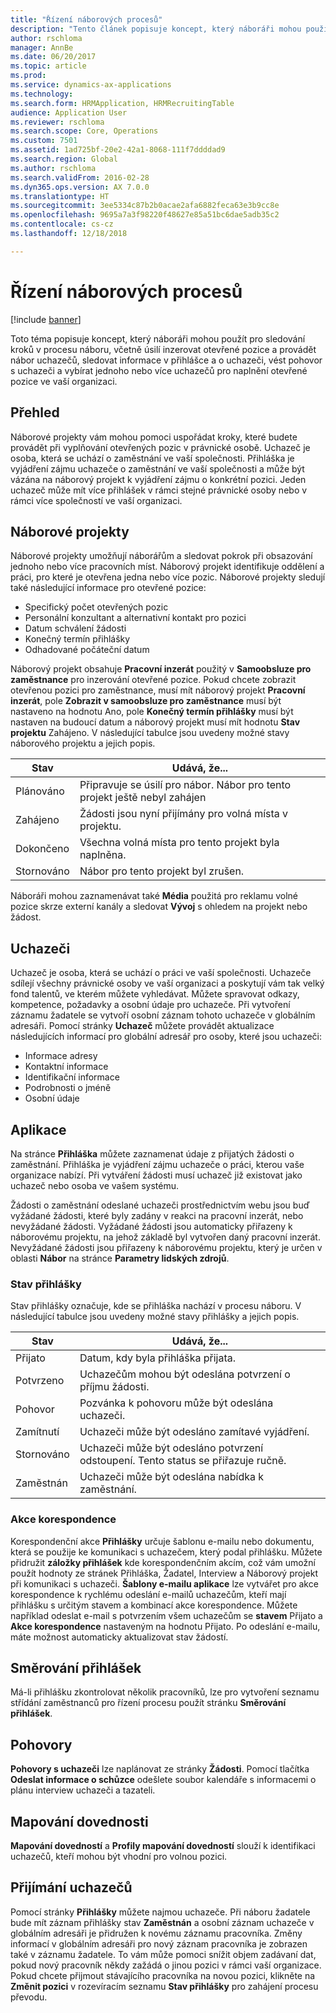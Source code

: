 ```yaml
---
title: "Řízení náborových procesů"
description: "Tento článek popisuje koncept, který náboráři mohou použít pro sledování kroků v procesu náboru, včetně úsilí inzerovat otevřené pozice a provádět nábor uchazečů, sledovat informace v přihlášce a o uchazeči, vést pohovor s uchazeči a vybírat jednoho nebo více uchazečů pro naplnění otevřené pozice ve vaší organizaci."
author: rschloma
manager: AnnBe
ms.date: 06/20/2017
ms.topic: article
ms.prod: 
ms.service: dynamics-ax-applications
ms.technology: 
ms.search.form: HRMApplication, HRMRecruitingTable
audience: Application User
ms.reviewer: rschloma
ms.search.scope: Core, Operations
ms.custom: 7501
ms.assetid: 1ad725bf-20e2-42a1-8068-111f7ddddad9
ms.search.region: Global
ms.author: rschloma
ms.search.validFrom: 2016-02-28
ms.dyn365.ops.version: AX 7.0.0
ms.translationtype: HT
ms.sourcegitcommit: 3ee5334c87b2b0acae2afa6882feca63e3b9cc8e
ms.openlocfilehash: 9695a7a3f98220f48627e85a51bc6dae5adb35c2
ms.contentlocale: cs-cz
ms.lasthandoff: 12/18/2018

---
```


# <a name="manage-recruiting-processes"></a>Řízení náborových procesů

[!include [banner](../includes/banner.md)]

Toto téma popisuje koncept, který náboráři mohou použít pro sledování kroků v procesu náboru, včetně úsilí inzerovat otevřené pozice a provádět nábor uchazečů, sledovat informace v přihlášce a o uchazeči, vést pohovor s uchazeči a vybírat jednoho nebo více uchazečů pro naplnění otevřené pozice ve vaší organizaci.

## <a name="overview"></a>Přehled

Náborové projekty vám mohou pomoci uspořádat kroky, které budete provádět při vyplňování otevřených pozic v právnické osobě. Uchazeč je osoba, která se uchází o zaměstnání ve vaší společnosti. Přihláška je vyjádření zájmu uchazeče o zaměstnání ve vaší společnosti a může být vázána na náborový projekt k vyjádření zájmu o konkrétní pozici. Jeden uchazeč může mít více přihlášek v rámci stejné právnické osoby nebo v rámci více společností ve vaší organizaci.

## <a name="recruitment-projects"></a>Náborové projekty

Náborové projekty umožňují náborářům a sledovat pokrok při obsazování jednoho nebo více pracovních míst. Náborový projekt identifikuje oddělení a práci, pro které je otevřena jedna nebo více pozic. Náborové projekty sledují také následující informace pro otevřené pozice:

- Specifický počet otevřených pozic
- Personální konzultant a alternativní kontakt pro pozici
- Datum schválení žádosti
- Konečný termín přihlášky
- Odhadované počáteční datum

Náborový projekt obsahuje **Pracovní inzerát** použitý v **Samoobsluze pro zaměstnance** pro inzerování otevřené pozice. Pokud chcete zobrazit otevřenou pozici pro zaměstnance, musí mít náborový projekt **Pracovní inzerát**, pole **Zobrazit v samoobsluze pro zaměstnance** musí být nastaveno na hodnotu Ano, pole **Konečný termín přihlášky** musí být nastaven na budoucí datum a náborový projekt musí mít hodnotu **Stav projektu** Zahájeno. V následující tabulce jsou uvedeny možné stavy náborového projektu a jejich popis.

| Stav    | Udává, že...                                                                         |
|-----------|-----------------------------------------------------------------------------------------|
| Plánováno | Připravuje se úsilí pro nábor. Nábor pro tento projekt ještě nebyl zahájen |
| Zahájeno   | Žádosti jsou nyní přijímány pro volná místa v projektu.                   |
| Dokončeno  | Všechna volná místa pro tento projekt byla naplněna.                                         |
| Stornováno  | Nábor pro tento projekt byl zrušen.                                          |

Náboráři mohou zaznamenávat také **Média** použitá pro reklamu volné pozice skrze externí kanály a sledovat **Vývoj** s ohledem na projekt nebo žádost.

## <a name="applicants"></a>Uchazeči

Uchazeč je osoba, která se uchází o práci ve vaší společnosti. Uchazeče sdílejí všechny právnické osoby ve vaší organizaci a poskytují vám tak velký fond talentů, ve kterém můžete vyhledávat. Můžete spravovat odkazy, kompetence, požadavky a osobní údaje pro uchazeče. Při vytvoření záznamu žadatele se vytvoří osobní záznam tohoto uchazeče v globálním adresáři. Pomocí stránky **Uchazeč** můžete provádět aktualizace následujících informací pro globální adresář pro osoby, které jsou uchazeči:

- Informace adresy
- Kontaktní informace
- Identifikační informace
- Podrobnosti o jméně
- Osobní údaje

## <a name="applications"></a>Aplikace

Na stránce **Přihláška** můžete zaznamenat údaje z přijatých žádosti o zaměstnání. Přihláška je vyjádření zájmu uchazeče o práci, kterou vaše organizace nabízí. Při vytváření žádosti musí uchazeč již existovat jako uchazeč nebo osoba ve vašem systému.

Žádosti o zaměstnání odeslané uchazeči prostřednictvím webu jsou buď vyžádané žádosti, které byly zadány v reakci na pracovní inzerát, nebo nevyžádané žádosti. Vyžádané žádosti jsou automaticky přiřazeny k náborovému projektu, na jehož základě byl vytvořen daný pracovní inzerát. Nevyžádané žádosti jsou přiřazeny k náborovému projektu, který je určen v oblasti **Nábor** na stránce **Parametry lidských zdrojů**.

### <a name="application-status"></a>Stav přihlášky

Stav přihlášky označuje, kde se přihláška nachází v procesu náboru. V následující tabulce jsou uvedeny možné stavy přihlášky a jejich popis.

| Stav    | Udává, že...                                                                           |
|-----------|-------------------------------------------------------------------------------------------|
| Přijato  | Datum, kdy byla přihláška přijata.                                                             |
| Potvrzeno | Uchazečům mohou být odeslána potvrzení o příjmu žádosti.            |
| Pohovor | Pozvánka k pohovoru může být odeslána uchazeči.                                     |
| Zamítnutí | Uchazeči může být odesláno zamítavé vyjádření.                                          |
| Stornováno  | Uchazeči může být odesláno potvrzení odstoupení. Tento status se přiřazuje ručně. |
| Zaměstnán  | Uchazeči může být odeslána nabídka k zaměstnání.                                         |

### <a name="correspondence-actions"></a>Akce korespondence

Korespondenční akce **Přihlášky** určuje šablonu e-mailu nebo dokumentu, která se použije ke komunikaci s uchazečem, který podal přihlášku. Můžete přidružit **záložky přihlášek** kde korespondenčním akcím, což vám umožní použít hodnoty ze stránek Přihláška, Žadatel, Interview a Náborový projekt při komunikaci s uchazeči. **Šablony e-mailu aplikace** lze vytvářet pro akce korespondence k rychlému odeslání e-mailů uchazečům, kteří mají přihlášku s určitým stavem a kombinací akce korespondence. Můžete například odeslat e-mail s potvrzením všem uchazečům se **stavem** Přijato a **Akce korespondence** nastaveným na hodnotu Přijato. Po odeslání e-mailu, máte možnost automaticky aktualizovat stav žádostí.

## <a name="application-routing"></a>Směrování přihlášek

Má-li přihlášku zkontrolovat několik pracovníků, lze pro vytvoření seznamu střídání zaměstnanců pro řízení procesu použít stránku **Směrování přihlášek**.

## <a name="interviews"></a>Pohovory

**Pohovory s uchazeči** lze naplánovat ze stránky **Žádosti**. Pomocí tlačítka **Odeslat informace o schůzce** odešlete soubor kalendáře s informacemi o plánu interview uchazeči a tazateli.

## <a name="skill-mapping"></a>Mapování dovednosti

**Mapování dovedností** a **Profily mapování dovedností** slouží k identifikaci uchazečů, kteří mohou být vhodní pro volnou pozici.

## <a name="hiring-applicants"></a>Přijímání uchazečů

Pomocí stránky **Přihlášky** můžete najmou uchazeče. Při náboru žadatele bude mít záznam přihlášky stav **Zaměstnán** a osobní záznam uchazeče v globálním adresáři je přidružen k novému záznamu pracovníka. Změny informací v globálním adresáři pro nový záznam pracovníka je zobrazen také v záznamu žadatele. To vám může pomoci snížit objem zadávaní dat, pokud nový pracovník někdy zažádá o jinou pozici v rámci vaší organizace. Pokud chcete přijmout stávajícího pracovníka na novou pozici, klikněte na **Změnit pozici** v rozevíracím seznamu **Stav přihlášky** pro zahájení procesu převodu.


